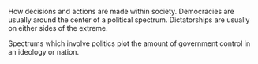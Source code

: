 How decisions and actions are made within society. Democracies are usually around the center of a political spectrum. Dictatorships are usually on either sides of the extreme.

Spectrums which involve politics plot the amount of government control in an ideology or nation.